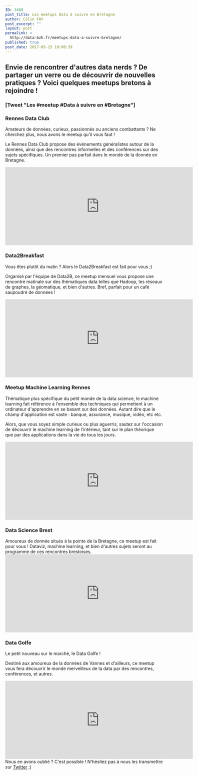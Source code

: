 ```yaml
---
ID: 3469
post_title: Les meetups Data à suivre en Bretagne
author: Colin FAY
post_excerpt: ""
layout: post
permalink: >
  http://data-bzh.fr/meetups-data-a-suivre-bretagne/
published: true
post_date: 2017-05-15 18:00:39
---
```

<h2>Envie de rencontrer d'autres data nerds ? De partager un verre ou de découvrir de nouvelles pratiques ? Voici quelques meetups bretons à rejoindre !<!--more--></h2>
<h3>[Tweet "Les #meetup #Data à suivre en #Bretagne"]</h3>
<h3>Rennes Data Club</h3>
Amateurs de données, curieux, passionnés ou anciens combattants ? Ne cherchez plus, nous avons le meetup qu'il vous faut !

Le Rennes Data Club propose des événements généralistes autour de la données, ainsi que des rencontres informelles et des conférences sur des sujets spécifiques. Un premier pas parfait dans le monde de la donnée en Bretagne.
<div align="center"><iframe src="http://meetu.ps/39pBq3" width="600" height="250" frameborder="0"></iframe></div>
<h3>Data2Breakfast</h3>
Vous êtes plutôt du matin ? Alors le Data2Breakfast est fait pour vous ;)

Organisé par l'équipe de Data2B, ce meetup mensuel vous propose une rencontre matinale sur des thématiques data telles que Hadoop, les réseaux de graphes, la géomatique, et bien d'autres. Bref, parfait pour un café saupoudré de données !
<div align="center"><iframe src="http://meetu.ps/39pBBl" width="600" height="250" frameborder="0"></iframe></div>
<h3>Meetup Machine Learning Rennes</h3>
Thématique plus spécifique du petit monde de la data science, le machine learning fait référence à l'ensemble des techniques qui permettent à un ordinateur d'apprendre en se basant sur des données. Autant dire que le champ d'application est vaste : banque, assurance, musique, vidéo, etc etc.

Alors, que vous soyez simple curieux ou plus aguerris, sautez sur l'occasion de découvrir le machine learning de l'intérieur, tant sur le plan théorique que par des applications dans la vie de tous les jours.
<div align="center"><iframe src="http://meetu.ps/39pBHR" width="600" height="250" frameborder="0"></iframe></div>
<h3>Data Science Brest</h3>
Amoureux de donnée situés à la pointe de la Bretagne, ce meetup est fait pour vous ! Dataviz, machine learning, et bien d'autres sujets seront au programme de ces rencontres brestoises.
<div align="center"><iframe src="http://meetu.ps/39pBKL" width="600" height="250" frameborder="0"></iframe></div>
<h3>Data Golfe</h3>
Le petit nouveau sur le marché, le Data Golfe !

Destiné aux amoureux de la données de Vannes et d'ailleurs, ce meetup vous fera découvrir le monde merveilleux de la data par des rencontres, conférences, et autres.
<div align="center"><iframe src="http://meetu.ps/39rKv5" width="600" height="250" frameborder="0"></iframe></div>
Nous en avons oublié ? C'est possible ! N'hésitez pas à nous les transmettre sur <a href="http://twitter.com/databzh">Twitter</a> ;)